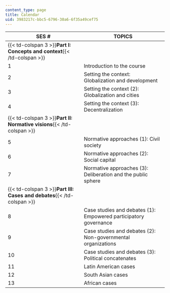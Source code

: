 ```yaml
---
content_type: page
title: Calendar
uid: 3983217c-bbc5-6796-30a6-6f35a49cef75
---
```


| SES # | TOPICS |
| --- | --- |
| {{< td-colspan 3 >}}**Part I: Concepts and context**{{< /td-colspan >}} |||
| 1 | Introduction to the course |
| 2 | Setting the context: Globalization and development |
| 3 | Setting the context (2): Globalization and cities |
| 4 | Setting the context (3): Decentralization |
| {{< td-colspan 3 >}}**Part II: Normative visions**{{< /td-colspan >}} |||
| 5 | Normative approaches (1): Civil society |
| 6 | Normative approaches (2): Social capital |
| 7 | Normative approaches (3): Deliberation and the public sphere |
| {{< td-colspan 3 >}}**Part III: Cases and debates**{{< /td-colspan >}} |||
| 8 | Case studies and debates (1): Empowered participatory governance |
| 9 | Case studies and debates (2): Non-governmental organizations |
| 10 | Case studies and debates (3): Political concatenates |
| 11 | Latin American cases |
| 12 | South Asian cases |
| 13 | African cases